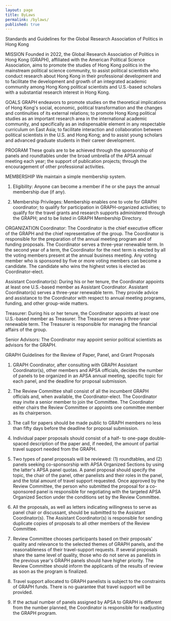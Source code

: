 ```yaml
---
layout: page
title: ByLaws
permalink: /bylaws/
published: true
---
```



Standards and Guidelines for the Global Research Association of Politics in Hong Kong

MISSION
Founded in 2022, the Global Research Association of Politics in Hong Kong (GRAPH), affiliated with the American Political Science Association, aims to promote the studies of Hong Kong politics in the mainstream political science community, to assist political scientists who conduct research about Hong Kong in their professional development and to facilitate the development and growth of an integrated academic community among Hong Kong political scientists and U.S.-based scholars with a substantial research interest in Hong Kong.

GOALS
GRAPH endeavors to promote studies on the theoretical implications of Hong Kong's social, economic, political transformation and the changes and continuities of its external relations; to promote Hong Kong political studies as an important research area in the international academic community, and specifically as an indispensable element in any respectable curriculum on East Asia; to facilitate interaction and collaboration between political scientists in the U.S. and Hong Kong; and to assist young scholars and advanced graduate students in their career development.

PROGRAM
These goals are to be achieved through the sponsorship of panels and roundtables under the broad umbrella of the APSA annual meeting each year; the support of publication projects; through the encouragement of other professional activities.

MEMBERSHIP
We maintain a simple membership system. 

1. Eligibility: 
Anyone can become a member if he or she pays the annual membership due (if any). 

2. Membership Privileges:
Membership enables one to vote for GRAPH coordinator; to qualify for participation in GRAPH-organized activities; to qualify for the travel grants and research supports administered through the GRAPH; and to be listed in GRAPH Membership Directory.

ORGANIZATION
Coordinator:
The Coordinator is the chief executive officer of the GRAPH and the chief representative of the group. The Coordinator is responsible for the preparation of the annual meeting program and of funding proposals. The Coordinator serves a three-year renewable term. In the second year of a term, the Coordinator for the next term is elected by all the voting members present at the annual business meeting. Any voting member who is sponsored by five or more voting members can become a candidate. The candidate who wins the highest votes is elected as Coordinator-elect.

Assistant Coordinator(s): 
During his or her tenure, the Coordinator appoints at least one U.S.-based member as Assistant Coordinator. Assistant Coordinator(s) serves a three-year renewable term. They provide advice and assistance to the Coordinator with respect to annual meeting programs, funding, and other group-wide matters.

Treasurer:
During his or her tenure, the Coordinator appoints at least one U.S.-based member as Treasurer. The Treasurer serves a three-year renewable term. The Treasurer is responsible for managing the financial affairs of the group.

Senior Advisors:
The Coordinator may appoint senior political scientists as advisors for the GRAPH.


GRAPH Guidelines for the Review of Paper, Panel, and Grant Proposals 

1. GRAPH Coordinator, after consulting with GRAPH Assistant Coordinator(s), other members and APSA officials, decides the number of panels to be organized in an APSA annual meeting, specific topic for each panel, and the deadline for proposal submission.

2. The Review Committee shall consist of all the incumbent GRAPH officials and, when available, the Coordinator-elect. The Coordinator may invite a senior member to join the Committee. The Coordinator either chairs the Review Committee or appoints one committee member as its chairperson.

3. The call for papers should be made public to GRAPH members no less than fifty days before the deadline for proposal submission.

4. Individual paper proposals should consist of a half- to one-page double-spaced description of the paper and, if needed, the amount of partial travel support needed from the GRAPH.

5. Two types of panel proposals will be reviewed: (1) roundtables, and (2) panels seeking co-sponsorship with APSA Organized Sections by using the latter's APSA panel quotas. A panel proposal should specify the topic, the chair of the panel, other panelists and their roles in the panel, and the total amount of travel support requested. Once approved by the Review Committee, the person who submitted the proposal for a co-sponsored panel is responsible for negotiating with the targeted APSA Organized Section under the conditions set by the Review Committee.

6. All the proposals, as well as letters indicating willingness to serve as panel chair or discussant, should be submitted to the Assistant Coordinator(s). The Assistant Coordinator(s) is responsible for sending duplicate copies of proposals to all other members of the Review Committee.

7. Review Committee chooses participants based on their proposals' quality and relevance to the selected themes of GRAPH panels, and the reasonableness of their travel-support requests. If several proposals share the same level of quality, those who do not serve as panelists in the previous year's GRAPH panels should have higher priority. The Review Committee should inform the applicants of the results of review as soon as the program is finalized.

8. Travel support allocated to GRAPH panelists is subject to the constraints of GRAPH funds. There is no guarantee that travel support will be provided.

9. If the actual number of panels assigned by APSA to GRAPH is different from the number planned, the Coordinator is responsible for readjusting the GRAPH program.

